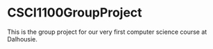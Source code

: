 # CSCI1100GroupProject
This is the group project for our very first computer science course at Dalhousie.
